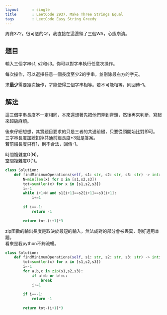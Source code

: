 ```yaml
---
layout      : single
title       : LeetCode 2937. Make Three Strings Equal
tags        : LeetCode Easy String Greedy
---
```

周賽372。很可惡的Q1，我直接在這邊領了三個WA，心態崩潰。  

## 題目

輸入三個字串s1, s2和s3。你可以對字串執行任意次操作。  

每次操作，可以選擇任意一個長度至少2的字串，並刪除最右方的字元。  

求**最少**需要幾次操作，才能使得三個字串相等。若不可能相等，則回傳-1。  

## 解法

這三個字串長度不一定相同，本來還想著先把他們弄到齊頭，然後再來判斷，寫起來超級麻煩。  

後來仔細想想，其實題目要求的只是三者的共通前綴，只要從頭開始比對即可。  
三字串長度加總扣掉共通前綴長度\*3就是答案。  
若前綴長度只有1，則不合法，回傳-1。  

時間複雜度O(N)。  
空間複雜度O(1)。  

```python
class Solution:
    def findMinimumOperations(self, s1: str, s2: str, s3: str) -> int:
        N=min(len(x) for x in [s1,s2,s3])
        tot=sum(len(x) for x in [s1,s2,s3])
        i=-1
        while i+1<N and s1[i+1]==s2[i+1]==s3[i+1]:
            i+=1
        
        if i==-1:
            return -1
            
        return tot-(i+1)*3
```

zip函數的輸出長度是取決於最短的輸入，無法成對的部分會被丟棄，剛好適用本題。  
看來是我python不夠流暢。  

```python
class Solution:
    def findMinimumOperations(self, s1: str, s2: str, s3: str) -> int:
        tot=sum(len(x) for x in [s1,s2,s3])
        i=-1
        for a,b,c in zip(s1,s2,s3):
            if a!=b or b!=c:
                break
            i+=1
        
        if i==-1:
            return -1
            
        return tot-(i+1)*3
```

